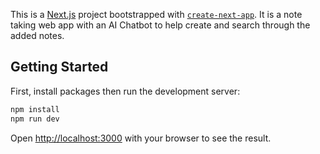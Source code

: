 This is a [Next.js](https://nextjs.org/) project bootstrapped with [`create-next-app`](https://github.com/vercel/next.js/tree/canary/packages/create-next-app). It is a note taking web app with an AI Chatbot to help create and search through the added notes.

## Getting Started

First, install packages then run the development server:

```bash
npm install
npm run dev
```

Open [http://localhost:3000](http://localhost:3000) with your browser to see the result.
